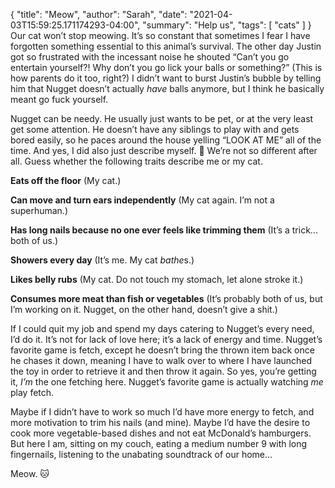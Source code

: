 {
    "title": "Meow",
    "author": "Sarah",
    "date": "2021-04-03T15:59:25.171174293-04:00",
    "summary": "Help us",
    "tags": [
        "cats"
    ]
}
Our cat won’t stop meowing. It’s so constant that sometimes I fear I
have forgotten something essential to this animal’s survival. The other
day Justin got so frustrated with the incessant noise he shouted “Can’t
you go entertain yourself?\! Why don’t you go lick your balls or
something?” (This is how parents do it too, right?) I didn’t want to
burst Justin’s bubble by telling him that Nugget doesn’t actually *have*
balls anymore, but I think he basically meant go fuck yourself.

Nugget can be needy. He usually just wants to be pet, or at the very
least get some attention. He doesn’t have any siblings to play with and
gets bored easily, so he paces around the house yelling “LOOK AT ME” all
of the time. And yes, I did also just describe myself. :facepalm: We’re
not so different after all. Guess whether the following traits describe
me or my cat.

**Eats off the floor** (My cat.)

**Can move and turn ears independently** (My cat again. I’m not a
superhuman.)

**Has long nails because no one ever feels like trimming them** (It’s a
trick... both of us.)

**Showers every day** (It’s me. My cat *bathe*s.)

**Likes belly rubs** (My cat. Do not touch my stomach, let alone stroke
it.)

**Consumes more meat than fish or vegetables** (It’s probably both of
us, but I’m working on it. Nugget, on the other hand, doesn’t give a
shit.)

If I could quit my job and spend my days catering to Nugget’s every
need, I’d do it. It’s not for lack of love here; it’s a lack of energy
and time. Nugget’s favorite game is fetch, except he doesn’t bring the
thrown item back once he chases it down, meaning I have to walk over to
where I have launched the toy in order to retrieve it and then throw it
again. So yes, you’re getting it, *I’m* the one fetching here. Nugget’s
favorite game is actually watching *me* play fetch.

Maybe if I didn’t have to work so much I’d have more energy to fetch,
and more motivation to trim his nails (and mine). Maybe I’d have the
desire to cook more vegetable-based dishes and not eat McDonald’s
hamburgers. But here I am, sitting on my couch, eating a medium number 9
with long fingernails, listening to the unabating soundtrack of our
home…

Meow. :cat:
